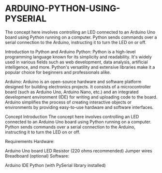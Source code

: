 # ARDUINO-PYTHON-USING-PYSERIAL
The concept here involves controlling an LED connected to an Arduino Uno board using Python running on a computer. Python sends commands over a serial connection to the Arduino, instructing it to turn the LED on or off.


Introduction to Python and Arduino
Python: Python is a high-level programming language known for its simplicity and readability. It's widely used in various fields such as web development, data analysis, artificial intelligence, and more. Python's versatility and extensive libraries make it a popular choice for beginners and professionals alike.

Arduino: Arduino is an open-source hardware and software platform designed for building electronics projects. It consists of a microcontroller board (such as Arduino Uno, Arduino Nano, etc.) and an integrated development environment (IDE) for writing and uploading code to the board. Arduino simplifies the process of creating interactive objects or environments by providing easy-to-use hardware and software interfaces.

Concept Introduction
The concept here involves controlling an LED connected to an Arduino Uno board using Python running on a computer. Python sends commands over a serial connection to the Arduino, instructing it to turn the LED on or off.

Requirements
Hardware:

Arduino Uno board
LED
Resistor (220 ohms recommended)
Jumper wires
Breadboard (optional)
Software:

Arduino IDE
Python (with PySerial library installed)



